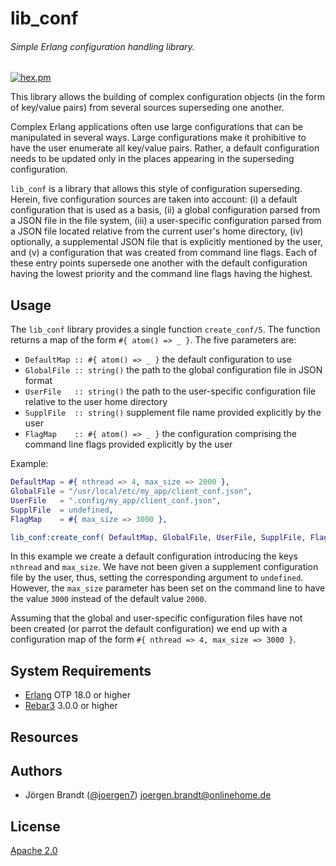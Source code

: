 # lib_conf
###### Simple Erlang configuration handling library.

[![hex.pm](https://img.shields.io/hexpm/v/lib_conf.svg?style=flat)](https://hex.pm/packages/lib_conf)

This library allows the building of complex configuration objects (in the form of key/value pairs) from several sources superseding one another.

Complex Erlang applications often use large configurations that can be manipulated in several ways. Large configurations make it prohibitive to have the user enumerate all key/value pairs. Rather, a default configuration needs to be updated only in the places appearing in the superseding configuration.

`lib_conf` is a library that allows this style of configuration superseding. Herein, five configuration sources are taken into account: (i) a default configuration that is used as a basis, (ii) a global configuration parsed from a JSON file in the file system, (iii) a user-specific configuration parsed from a JSON file located relative from the current user's home directory, (iv) optionally, a supplemental JSON file that is explicitly mentioned by the user, and (v) a configuration that was created from command line flags. Each of these entry points supersede one another with the default configuration having the lowest priority and the command line flags having the highest.

## Usage

The `lib_conf` library provides a single function `create_conf/5`. The function returns a map of the form `#{ atom() => _ }`. The five parameters are:

- `DefaultMap :: #{ atom() => _ }` the default configuration to use
- `GlobalFile :: string()` the path to the global configuration file in JSON format
- `UserFile   :: string()` the path to the user-specific configuration file relative to the user home directory
- `SupplFile  :: string()` supplement file name provided explicitly by the user
- `FlagMap    :: #{ atom() => _ }` the configuration comprising the command line flags provided explicitly by the user

Example:

```erlang
DefaultMap = #{ nthread => 4, max_size => 2000 },
GlobalFile = "/usr/local/etc/my_app/client_conf.json",
UserFile   = ".config/my_app/client_conf.json",
SupplFile  = undefined,
FlagMap    = #{ max_size => 3000 },

lib_conf:create_conf( DefaultMap, GlobalFile, UserFile, SupplFile, FlagMap ).
```

In this example we create a default configuration introducing the keys `nthread` and `max_size`. We have not been given a supplement configuration file by the user, thus, setting the corresponding argument to `undefined`. However, the `max_size` parameter has been set on the command line to have the value `3000` instead of the default value `2000`.

Assuming that the global and user-specific configuration files have not been created (or parrot the default configuration) we end up with a configuration map of the form `#{ nthread => 4, max_size => 3000 }`.

## System Requirements

- [Erlang](http://www.erlang.org/) OTP 18.0 or higher
- [Rebar3](https://www.rebar3.org/) 3.0.0 or higher

## Resources

## Authors

- Jörgen Brandt ([@joergen7](https://github.com/joergen7/)) [joergen.brandt@onlinehome.de](mailto:joergen.brandt@onlinehome.de)

## License

[Apache 2.0](https://www.apache.org/licenses/LICENSE-2.0.html)
